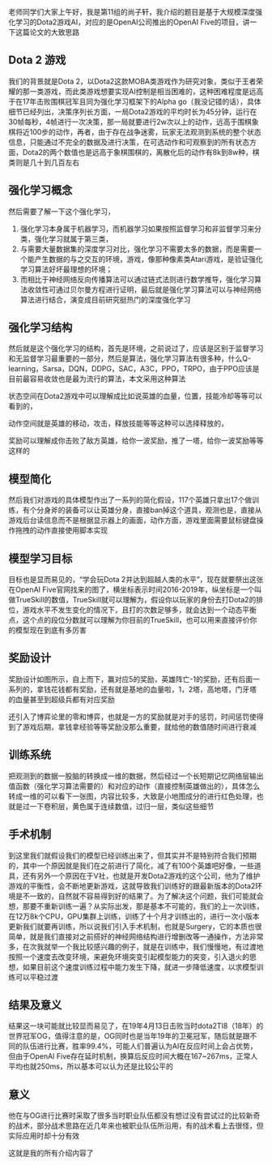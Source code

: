 老师同学们大家上午好，我是第11组的尚子轩，我介绍的题目是基于大规模深度强化学习的Dota2游戏AI，对应的是OpenAI公司推出的OpenAI Five的项目，讲一下这篇论文的大致思路

## Dota 2 游戏

我们的背景就是Dota 2，以Dota2这款MOBA类游戏作为研究对象，类似于王者荣耀的那一类游戏，而此类游戏想要实现AI控制是相当困难的，这种困难程度是远高于在17年击败围棋冠军且同为强化学习框架下的Alpha go（我没记错的话），具体细节已经列出，决策序列长方面，一局Dota2游戏的平均时长为45分钟，运行在30帧每秒，4帧进行一次决策，那一局就要进行2w次以上的动作，远高于围棋象棋将近100步的动作，再者，由于存在战争迷雾，玩家无法观测到系统的整个状态信息，只能通过不完全的数据及进行决策，在可选动作和可观察到的所有状态方面，Dota2的两个数值也是远高于象棋围棋的，离散化后的动作有8k到8w种，棋类则是几十到几百左右

## 强化学习概念

然后需要了解一下这个强化学习，

1. 强化学习本身属于机器学习，而机器学习如果按照监督学习和非监督学习来分类，强化学习就属于第三类，
2. 与需要大量数据集的深度学习对比，强化学习不需要太多的数据，而是需要一个能产生数据的与之交互的环境，游戏，像那种像素类Atari游戏，是验证强化学习算法好坏最理想的环境；
3. 而相比于神经网络反向传播算法可以通过链式法则进行数学推导，强化学习算法收敛性可通过贝尔曼方程进行证明，最后就是强化学习算法可以与神经网络算法进行结合，演变成目前研究挺热门的深度强化学习

## 强化学习结构

然后就是这个强化学习的结构，首先是环境，之前说过了，应该是区别于监督学习和无监督学习最重要的一部分，然后是算法，强化学习算法有很多种，什么Q-learning，Sarsa，DQN，DDPG，SAC，A3C，PPO，TRPO，由于PPO应该是目前最容易收敛也是最为流行的算法，本文采用这种算法

状态空间在Dota2游戏中可以理解成比如说英雄的血量，位置，技能冷却等等可以看到的，

动作空间就是英雄的移动，攻击，释放技能等等这种可以选择释放的，

奖励可以理解成你击败了敌方英雄，给你一波奖励，推了一塔，给你一波奖励等等这样的

## 模型简化

然后我们对游戏的具体模型作出了一系列的简化假设，117个英雄只拿出17个做训练，有个分身斧的装备可以让英雄分身，直接ban掉这个道具，观测也是，直接从游戏后台读信息而不是根据显示器上的画面，动作方面，游戏里面需要鼠标键盘操作拖拽的动作直接使用脚本实现

## 模型学习目标

目标也是显而易见的，“学会玩Dota 2并达到超越人类的水平”，现在就要祭出这张在OpenAI Five官网找来的图了，横坐标表示时间2016-2019年，纵坐标是一个叫做TrueSkill的数值，TrueSkill就可以理解为，假设你以玩家的身份去打Dota2的排位，游戏水平不发生变化的情况下，且打的次数足够多，就会达到一个动态平衡点，这个点的段位分数就可以理解为你目前的TrueSkill，也可以用来直接评价你的模型现在到底有多厉害

## 奖励设计

奖励设计如图所示，自上而下，赢对应5的奖励，英雄阵亡-1的奖励，还有后面一系列的，拿钱花钱都有奖励，还有就是基地的血量啦，1，2塔，高地塔，门牙塔的血量甚至到超级兵都有对应奖励

还引入了博弈论里的零和博弈，也就是一方的奖励就是对手的惩罚，时间惩罚使得到了游戏后期，拿钱拿经验等等奖励没那么重要，就给他的数值随时间进行衰减

## 训练系统

把观测到的数据一股脑的转换成一维的数据，然后经过一个长短期记忆网络层输出值函数（强化学习算法需要的）和对应的动作（直接控制英雄做出的），具体怎么转成一维的可以看下一张图，内容比较多，大致是小地图成分的进行红色处理，也就是过一下卷积层，黄色属于连续数值，过归一层，类似这些细节

## 手术机制

到这里我们就假设我们的模型已经训练出来了，但其实并不是特别符合我们预期的，其中一个原因就是我们在之前进行了简化，减了有100个英雄吧好像，一些道具，还有另外一个原因在于V社，也就是开发Dota2游戏的这个公司，他为了维护游戏的平衡性，会不断地更新游戏，这就导致我们训练好的跟最新版本的Dota2环境是不一致的，自然就不容易得到好的结果了。为了解决这个问题，我们可能就会想，那要不重新训练一遍？从实际出发，那是基本不可能的，我们的上一次训练，在12万8k个CPU，GPU集群上训练，训练了十个月才训练出的，进行一次小版本更新我们就要再训练，所以说我们引入手术机制，也就是Surgery，它的本质也很简单，就是我们直接对之前搭好的神经网络结构进行增删改等一通操作，方法非常多，在次我就举一个我比较感兴趣的例子，就是在训练中，我们慢慢地，有过渡地按照一个速度去改变环境，来避免环境突变引起模型能力的突变，引入退火的思想，如果目前这个速度训练过程中能力发生下降，就进一步降低速度，以求模型训练可以平稳过渡

## 结果及意义

结果这一块可能就比较显而易见了，在19年4月13日击败当时dota2TI8（18年）的世界冠军OG，值得注意的是，OG同时也是当年19年的卫冕冠军，随后就是跟不同的队伍进行比赛，胜率99.4%，可能人们普遍认为AI在反应时间上会占优势，但由于OpenAI Five存在延时机制，换算后反应时间大概在167~267ms，正常人平均也就250ms，所以基本可以认为还是比较公平的

## 意义

他在与OG进行比赛时采取了很多当时职业队伍都没有想过没有尝试过的比较新奇的战术，部分战术思路在近几年来也被职业队伍所沿用，有的战术看上去很怪，但实际应用时却十分有效

这就是我的所有介绍内容了



